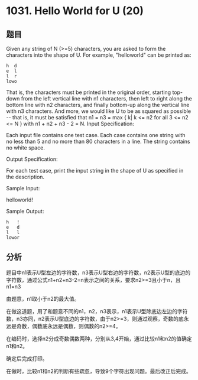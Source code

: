 # 1031. Hello World for U (20)

## 题目

Given any string of N (>=5) characters, you are asked to form the characters into the shape of U. For example, "helloworld" can be printed as:

```
h  d
e  l
l  r
lowo
```
That is, the characters must be printed in the original order, starting top-down from the left vertical line with n1 characters, then left to right along the bottom line with n2 characters, and finally bottom-up along the vertical line with n3 characters. And more, we would like U to be as squared as possible -- that is, it must be satisfied that n1 = n3 = max { k| k <= n2 for all 3 <= n2 <= N } with n1 + n2 + n3 - 2 = N.
Input Specification:

Each input file contains one test case. Each case contains one string with no less than 5 and no more than 80 characters in a line. The string contains no white space.

Output Specification:

For each test case, print the input string in the shape of U as specified in the description.

Sample Input:

helloworld!

Sample Output:

```
h   !
e   d
l   l
lowor
```
## 分析

题目中n1表示U型左边的字符数，n3表示U型右边的字符数，n2表示U型的底边的字符数，通过公式n1+n2+n3-2=n表示之间的关系，要求n2>=3且小于n，且n1=n3

由题意，n1取小于n2的最大值。

在做这道题，用了和题意不同的n1，n2，n3表示，n1表示U型除底边左边的字符数，n3亦同，n2表示U型底边的字符数，由于n2>=3，则通过观察，奇数的底永远是奇数，偶数底永远是偶数，则偶数的n2>=4。

在编码时，选择n2分成奇数偶数两种，分别从3,4开始，通过比较n1和n2的值确定n1和n2。

确定后完成打印。

在做时，比较n1和n2的判断有些疏忽，导致9个字符出现问题。最后改正后完成。
